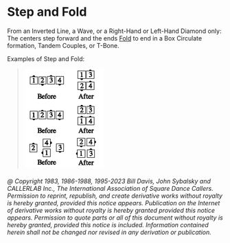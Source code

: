 
# Step and Fold

From an Inverted Line, a Wave, or a Right-Hand or Left-Hand Diamond only: The
centers step forward and the ends [Fold](../ms/fold.md) to end in a Box
Circulate formation, Tandem Couples, or T-Bone.

Examples of Step and Fold:

> 
> ![alt](step_and_fold.png)
> 

###### @ Copyright 1983, 1986-1988, 1995-2023 Bill Davis, John Sybalsky and CALLERLAB Inc., The International Association of Square Dance Callers. Permission to reprint, republish, and create derivative works without royalty is hereby granted, provided this notice appears. Publication on the Internet of derivative works without royalty is hereby granted provided this notice appears. Permission to quote parts or all of this document without royalty is hereby granted, provided this notice is included. Information contained herein shall not be changed nor revised in any derivation or publication.
